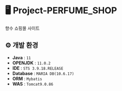 # 🖥️ Project-PERFUME_SHOP

향수 쇼핑몰 사이트

## ⚙️ 개발 환경

- **Java** : `11`
- **OPENJDK** : `11.0.2`
- **IDE** : `STS 3.9.18.RELEASE`
- **Database** : `MARIA DB(10.6.17)`
- **ORM** : `Mybatis`
- **WAS** : `Tomcat9.0.86`
